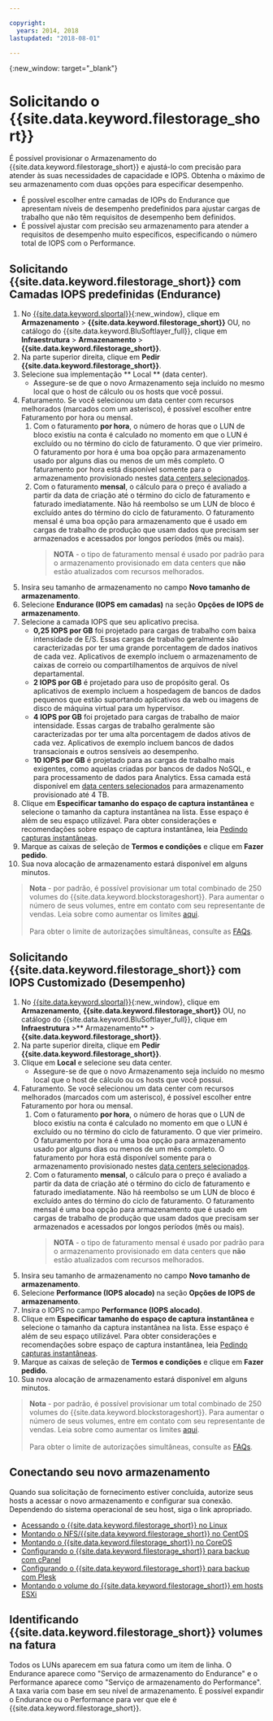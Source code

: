 ```yaml
---

copyright:
  years: 2014, 2018
lastupdated: "2018-08-01"

---
```

{:new_window: target="_blank"}

# Solicitando o {{site.data.keyword.filestorage_short}}

É possível provisionar o Armazenamento do {{site.data.keyword.filestorage_short}} e ajustá-lo com precisão para atender às suas necessidades de capacidade e IOPS. Obtenha o máximo de seu armazenamento com duas opções para especificar desempenho.

- É possível escolher entre camadas de IOPs do Endurance que apresentam níveis de desempenho predefinidos para ajustar cargas de trabalho que não têm requisitos de desempenho bem definidos. 
- É possível ajustar com precisão seu armazenamento para atender a requisitos de desempenho muito específicos, especificando o número total de IOPS com o Performance.

## Solicitando  {{site.data.keyword.filestorage_short}}  com Camadas IOPS predefinidas (Endurance)

1. No [{{site.data.keyword.slportal}}](https://control.softlayer.com/){:new_window}, clique em **Armazenamento** > **{{site.data.keyword.filestorage_short}}** OU, no catálogo do {{site.data.keyword.BluSoftlayer_full}}, clique em **Infraestrutura** > **Armazenamento** > **{{site.data.keyword.filestorage_short}}**.
2. Na parte superior direita, clique em **Pedir {{site.data.keyword.filestorage_short}}**.
3. Selecione sua implementação  ** Local **  (data center).
   - Assegure-se de que o novo Armazenamento seja incluído no mesmo local que o host de cálculo ou os hosts que você possui.
4. Faturamento. Se você selecionou um data center com recursos melhorados (marcados com um asterisco), é possível escolher entre Faturamento por hora ou mensal. 
     1. Com o faturamento **por hora**, o número de horas que o LUN de bloco existiu na conta é calculado no momento em que o LUN é excluído ou no término do ciclo de faturamento. O que vier primeiro. O faturamento por hora é uma boa opção para armazenamento usado por alguns dias ou menos de um mês completo. O faturamento por hora está disponível somente para o armazenamento provisionado nestes [data centers selecionados](new-ibm-block-and-file-storage-location-and-features.html). 
     2. Com o faturamento **mensal**, o cálculo para o preço é avaliado a partir da data de criação até o término do ciclo de faturamento e faturado imediatamente. Não há reembolso se um LUN de bloco é excluído antes do término do ciclo de faturamento. O faturamento mensal é uma boa opção para armazenamento que é usado em cargas de trabalho de produção que usam dados que precisam ser armazenados e acessados por longos períodos (mês ou mais).
        >**NOTA** - o tipo de faturamento mensal é usado por padrão para o armazenamento provisionado em data centers que **não** estão atualizados com recursos melhorados.
5. Insira seu tamanho de armazenamento no campo **Novo tamanho de armazenamento**.
6. Selecione **Endurance (IOPS em camadas)** na seção **Opções de IOPS de armazenamento**.
7. Selecione a camada IOPS que seu aplicativo precisa.
    - **0,25 IOPS por GB** foi projetado para cargas de trabalho com baixa intensidade de E/S. Essas cargas de trabalho geralmente são caracterizadas por ter uma grande porcentagem de dados inativos de cada vez. Aplicativos de exemplo incluem o armazenamento de caixas de correio ou compartilhamentos de arquivos de nível departamental.
    - **2 IOPS por GB** é projetado para uso de propósito geral. Os aplicativos de exemplo incluem a hospedagem de bancos de dados pequenos que estão suportando aplicativos da web ou imagens de disco de máquina virtual para um hypervisor.
    - **4 IOPS por GB** foi projetado para cargas de trabalho de maior intensidade. Essas cargas de trabalho geralmente são caracterizadas por ter uma alta porcentagem de dados ativos de cada vez. Aplicativos de exemplo incluem bancos de dados transacionais e outros sensíveis ao desempenho.
    - **10 IOPS por GB** é projetado para as cargas de trabalho mais exigentes, como aquelas criadas por bancos de dados NoSQL, e para processamento de dados para Analytics. Essa camada está disponível em [data centers selecionados](new-ibm-block-and-file-storage-location-and-features.html) para armazenamento provisionado até 4 TB.
8. Clique em **Especificar tamanho do espaço de captura instantânea** e selecione o tamanho da captura instantânea na lista. Esse espaço é além de seu espaço utilizável. Para obter considerações e recomendações sobre espaço de captura instantânea, leia [Pedindo capturas instantâneas](ordering-snapshots.html).
9. Marque as caixas de seleção de **Termos e condições** e clique em **Fazer pedido**.
10. Sua nova alocação de armazenamento estará disponível em alguns minutos.

>**Nota** - por padrão, é possível provisionar um total combinado de 250 volumes do {{site.data.keyword.blockstorageshort}}. Para aumentar o número de seus volumes, entre em contato com seu representante de vendas. Leia sobre como aumentar os limites [aqui](managing-storage-limits.html).<br/><br/>Para obter o limite de autorizações simultâneas, consulte as [FAQs](File-Storage-FAQ.html).

## Solicitando  {{site.data.keyword.filestorage_short}}  com IOPS Customizado (Desempenho)

1. No [{{site.data.keyword.slportal}}](https://control.softlayer.com/){:new_window}, clique em **Armazenamento**, **{{site.data.keyword.filestorage_short}}** OU, no catálogo do {{site.data.keyword.BluSoftlayer_full}}, clique em **Infraestrutura** >** Armazenamento** > **{{site.data.keyword.filestorage_short}}**.
2. Na parte superior direita, clique em **Pedir {{site.data.keyword.filestorage_short}}**.
3. Clique em **Local** e selecione seu data center.
   - Assegure-se de que o novo Armazenamento seja incluído no mesmo local que o host de cálculo ou os hosts que você possui.
4. Faturamento. Se você selecionou um data center com recursos melhorados (marcados com um asterisco), é possível escolher entre Faturamento por hora ou mensal. 
     1. Com o faturamento **por hora**, o número de horas que o LUN de bloco existiu na conta é calculado no momento em que o LUN é excluído ou no término do ciclo de faturamento. O que vier primeiro. O faturamento por hora é uma boa opção para armazenamento usado por alguns dias ou menos de um mês completo. O faturamento por hora está disponível somente para o armazenamento provisionado nestes [data centers selecionados](new-ibm-block-and-file-storage-location-and-features.html). 
     2. Com o faturamento **mensal**, o cálculo para o preço é avaliado a partir da data de criação até o término do ciclo de faturamento e faturado imediatamente. Não há reembolso se um LUN de bloco é excluído antes do término do ciclo de faturamento. O faturamento mensal é uma boa opção para armazenamento que é usado em cargas de trabalho de produção que usam dados que precisam ser armazenados e acessados por longos períodos (mês ou mais).
        >**NOTA** - o tipo de faturamento mensal é usado por padrão para o armazenamento provisionado em data centers que **não** estão atualizados com recursos melhorados.
5. Insira seu tamanho de armazenamento no campo **Novo tamanho de armazenamento**.
6. Selecione **Performance (IOPS alocado)** na seção **Opções de IOPS de armazenamento**.
7. Insira o IOPS no campo **Performance (IOPS alocado)**.
8. Clique em **Especificar tamanho do espaço de captura instantânea** e selecione o tamanho da captura instantânea na lista. Esse espaço é além de seu espaço utilizável. Para obter considerações e recomendações sobre espaço de captura instantânea, leia [Pedindo capturas instantâneas](ordering-snapshots.html).
9. Marque as caixas de seleção de **Termos e condições** e clique em **Fazer pedido**.
10. Sua nova alocação de armazenamento estará disponível em alguns minutos.

>**Nota** - por padrão, é possível provisionar um total combinado de 250 volumes do {{site.data.keyword.blockstorageshort}}. Para aumentar o número de seus volumes, entre em contato com seu representante de vendas. Leia sobre como aumentar os limites [aqui](managing-storage-limits.html).<br/><br/>Para obter o limite de autorizações simultâneas, consulte as [FAQs](File-Storage-FAQ.html).


## Conectando seu novo armazenamento

Quando sua solicitação de fornecimento estiver concluída, autorize seus hosts a acessar o novo armazenamento e configurar sua conexão. Dependendo do sistema operacional de seu host, siga o link apropriado.
- [Acessando o {{site.data.keyword.filestorage_short}} no Linux](accessing-file-storage-linux.html)
- [Montando o NFS/{{site.data.keyword.filestorage_short}} no CentOS](mounting-nsf-file-storage.html)
- [Montando o {{site.data.keyword.filestorage_short}} no CoreOS](mounting-storage-coreos.html)
- [Configurando o {{site.data.keyword.filestorage_short}} para backup com cPanel](configure-backup-cpanel.html)
- [Configurando o {{site.data.keyword.filestorage_short}} para backup com Plesk](configure-backup-plesk.html)
- [Montando o volume do {{site.data.keyword.filestorage_short}} em hosts ESXi](architecture-guide-file-storage-vmware.html)


## Identificando  {{site.data.keyword.filestorage_short}}  volumes na fatura

Todos os LUNs aparecem em sua fatura como um item de linha. O Endurance aparece como "Serviço de armazenamento do Endurance" e o Performance aparece como "Serviço de armazenamento do Performance". A taxa varia com base em seu nível de armazenamento. É possível expandir o Endurance ou o Performance para ver que ele é {{site.data.keyword.filestorage_short}}.
